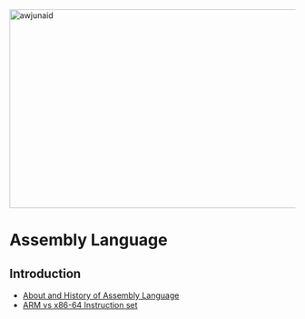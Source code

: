 <img align = "" src="https://github.com/thewitcher21/Hacking-Tools/blob/master/Assembly%20language/New%20Assembly%20Work/Images/tumblr_f96690d4277b529a25bba2ff7decf859_222a3e45_400.webp" width="1000" height="350" alt="awjunaid">

# Assembly Language

## Introduction

- [About and History of Assembly Language](https://github.com/thewitcher21/Hacking-Tools/blob/master/Assembly%20language/New%20Assembly%20Work/Assembly%20Language/about%20and%20history%20of%20assembly%20language.md)
- [ARM vs x86-64 Instruction set](https://github.com/aw-junaid/Hacking-Tools/blob/master/Assembly%20language/New%20Assembly%20Work/Assembly%20Language/ARM%20vs%20x86-64%20Instruction%20set.md)
